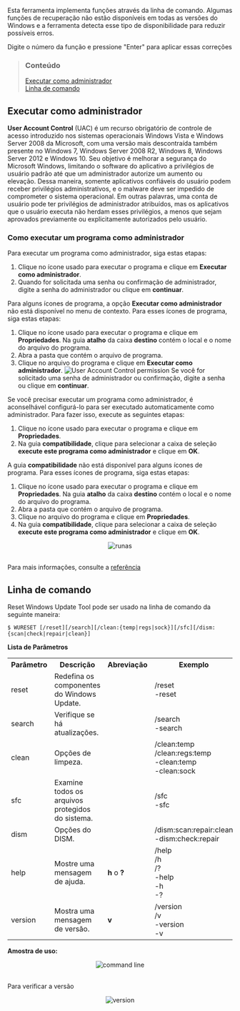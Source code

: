 Esta ferramenta implementa funções através da linha de comando. Algumas funções de recuperação não estão disponíveis em todas as versões do Windows e a ferramenta detecta esse tipo de disponibilidade para reduzir possíveis erros.

Digite o número da função e pressione "Enter" para aplicar essas correções


> ### Conteúdo
> 
> [Executar como administrador](#executar-como-administrador) <br />
> [Linha de comando](#linha-de-comando)


## Executar como administrador

**User Account Control** (UAC) é um recurso obrigatório de controle de acesso introduzido nos sistemas operacionais Windows Vista e Windows Server 2008 da Microsoft, com uma versão mais descontraída também presente no Windows 7, Windows Server 2008 R2, Windows 8, Windows Server 2012 e Windows 10. Seu objetivo é melhorar a segurança do Microsoft Windows, limitando o software do aplicativo a privilégios de usuário padrão até que um administrador autorize um aumento ou elevação. Dessa maneira, somente aplicativos confiáveis ​​do usuário podem receber privilégios administrativos, e o malware deve ser impedido de comprometer o sistema operacional. Em outras palavras, uma conta de usuário pode ter privilégios de administrador atribuídos, mas os aplicativos que o usuário executa não herdam esses privilégios, a menos que sejam aprovados previamente ou explicitamente autorizados pelo usuário.


### Como executar um programa como administrador

Para executar um programa como administrador, siga estas etapas:

  1. Clique no ícone usado para executar o programa e clique em **Executar como administrador**.
  2. Quando for solicitada uma senha ou confirmação de administrador, digite a senha do administrador ou clique em **continuar**.

Para alguns ícones de programa, a opção **Executar como administrador** não está disponível no menu de contexto. Para esses ícones de programa, siga estas etapas:

  1. Clique no ícone usado para executar o programa e clique em **Propriedades**. Na guia **atalho** da caixa **destino** contém o local e o nome do arquivo do programa.
  2. Abra a pasta que contém o arquivo de programa.
  3. Clique no arquivo do programa e clique em **Executar como administrador**. ![User Account Control permission](https://sawinternal.blob.core.windows.net/gds-images/support/kbgraphics/public/en-us/securityshield.jpg) Se você for solicitado uma senha de administrador ou confirmação, digite a senha ou clique em **continuar**.

Se você precisar executar um programa como administrador, é aconselhável configurá-lo para ser executado automaticamente como administrador. Para fazer isso, execute as seguintes etapas:

  1. Clique no ícone usado para executar o programa e clique em **Propriedades**.
  2. Na guia **compatibilidade**, clique para selecionar a caixa de seleção **execute este programa como administrador** e clique em **OK**.

A guia **compatibilidade** não está disponível para alguns ícones de programa. Para esses ícones de programa, siga estas etapas:

  1. Clique no ícone usado para executar o programa e clique em **Propriedades**. Na guia **atalho** da caixa **destino** contém o local e o nome do arquivo do programa.
  2. Abra a pasta que contém o arquivo de programa.
  3. Clique no arquivo do programa e clique em **Propriedades**.
  4. Na guia **compatibilidade**, clique para selecionar a caixa de seleção **execute este programa como administrador** e clique em **OK**.

<div align="center">
	<img src="https://github.com/ManuelGil/Reset-Windows-Update-Tool/blob/master/docs/images/runas.gif?raw=true" alt="runas">
</div>
<br />

Para mais informações, consulte a [referência](https://support.microsoft.com/pt-br/kb/922708)


## Linha de comando

Reset Windows Update Tool pode ser usado na linha de comando da seguinte maneira:

```
$ WURESET [/reset][/search][/clean:{temp|regs|sock}][/sfc][/dism:{scan|check|repair|clean}]
```

**Lista de Parâmetros**

<table border="0" cellpadding="4">
	<tr>
		<th>
			Parâmetro
		</th>
		<th>
			Descrição
		</th>
		<th>
			Abreviação
		</th>
		<th>
			Exemplo
		</th>
	</tr>
	<tr>
		<td>
			reset
		</td>
		<td>
			Redefina os componentes do Windows Update.
		</td>
		<td>
		</td>
		<td>
			/reset <br />
			-reset
		</td>
	</tr>
	<tr>
		<td>
			search
		</td>
		<td>
			Verifique se há atualizações.
		</td>
		<td>
		</td>
		<td>
			/search <br />
			-search
		</td>
	</tr>
	<tr>
		<td>
			clean
		</td>
		<td>
			Opções de limpeza.
		</td>
		<td>
		</td>
		<td>
			/clean:temp <br />
			/clean:regs:temp <br />
			-clean:temp <br />
			-clean:sock
		</td>
	</tr>
	<tr>
		<td>
			sfc
		</td>
		<td>
			Examine todos os arquivos protegidos do sistema.
		</td>
		<td>
		</td>
		<td>
			/sfc <br />
			-sfc
		</td>
	</tr>
	<tr>
		<td>
			dism
		</td>
		<td>
			Opções do DISM.
		</td>
		<td>
		</td>
		<td>
			/dism:scan:repair:clean <br />
			-dism:check:repair
		</td>
	</tr>
	<tr>
		<td>
			help
		</td>
		<td>
			Mostre uma mensagem de ajuda.
		</td>
		<td>
			<b>h</b> o <b>?</b>
		</td>
		<td>
			/help <br />
			/h <br />
			/? <br />
			-help <br />
			-h <br />
			-?
		</td>
	</tr>
	<tr>
		<td>
			version
		</td>
		<td>
			Mostra uma mensagem de versão.
		</td>
		<td>
			<b>v</b>
		</td>
		<td>
			/version <br />
			/v <br />
			-version <br />
			-v
		</td>
	</tr>
</table>

**Amostra de uso:**

<div align="center">
	<img src="https://github.com/ManuelGil/Reset-Windows-Update-Tool/blob/master/docs/images/commands.gif?raw=true" alt="command line">
</div>
<br />

Para verificar a versão

<div align="center">
	<img src="https://github.com/ManuelGil/Reset-Windows-Update-Tool/blob/master/docs/images/version.gif?raw=true" alt="version">
</div>
